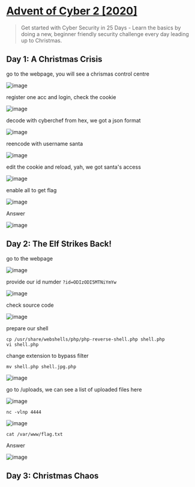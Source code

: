# [Advent of Cyber 2 [2020]](https://tryhackme.com/room/adventofcyber2)

> Get started with Cyber Security in 25 Days - Learn the basics by doing a new, beginner friendly security challenge every day leading up to Christmas.

## Day 1: A Christmas Crisis

go to the webpage, you will see a chrismas control centre

![image](https://user-images.githubusercontent.com/90561566/214785295-fef573af-99a6-427b-bfeb-3294d50cbd9c.png)

register one acc and login, check the cookie

![image](https://user-images.githubusercontent.com/90561566/214785594-933afb60-44e0-49b3-b0c9-35e3ebd6a0a0.png)

decode with cyberchef from hex, we got a json format

![image](https://user-images.githubusercontent.com/90561566/214786429-06a30488-1bfb-46c8-ab81-eca3e35eb084.png)

reencode with username santa

![image](https://user-images.githubusercontent.com/90561566/214787080-9509aab6-67b5-42f1-b649-1b2d50616203.png)

edit the cookie and reload, yah, we got santa's access

![image](https://user-images.githubusercontent.com/90561566/214787254-09f86564-f5ec-4f4a-87d2-b7d1b88fa802.png)

enable all to get flag

![image](https://user-images.githubusercontent.com/90561566/214787424-f1c9e1f9-4a72-4fc3-922a-7116f8c5b4e6.png)

Answer

![image](https://user-images.githubusercontent.com/90561566/214787519-bcc0aab0-9b28-4f56-b45a-63ae0fb411d3.png)

## Day 2: The Elf Strikes Back!

go to the webpage

![image](https://user-images.githubusercontent.com/90561566/215031356-e657878f-4a91-4294-8055-ad0e7e9b816f.png)

provide our id numder `?id=ODIzODI5MTNiYmYw`

![image](https://user-images.githubusercontent.com/90561566/215031951-b6ec3e33-3bfa-4aed-8a19-cbcf65666fef.png)

check source code

![image](https://user-images.githubusercontent.com/90561566/215032120-2d596691-109e-4fa5-87cd-55d2f2861bf9.png)

prepare our shell

```
cp /usr/share/webshells/php/php-reverse-shell.php shell.php
vi shell.php
```

change extension to bypass filter

```
mv shell.php shell.jpg.php
```

![image](https://user-images.githubusercontent.com/90561566/215034419-4b5bb5a3-883b-4cce-bda5-d79194b52c65.png)

go to /uploads, we can see a list of uploaded files here

![image](https://user-images.githubusercontent.com/90561566/215034581-8bcb5625-d934-4df0-88f7-901e8ce8afc8.png)

```
nc -vlnp 4444
```

![image](https://user-images.githubusercontent.com/90561566/215034758-8c9d5b51-49d6-43ef-86df-10752d0ee7ba.png)

```
cat /var/www/flag.txt
```

Answer

![image](https://user-images.githubusercontent.com/90561566/215035035-957dfc91-edc1-471d-9d8a-37b7711f9382.png)

## Day 3: Christmas Chaos


























